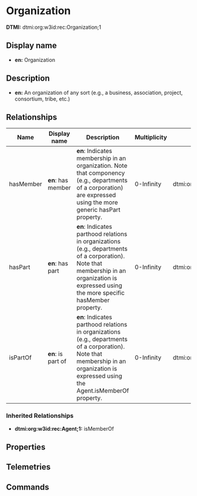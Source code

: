 # Organization
**DTMI:** dtmi:org:w3id:rec:Organization;1
## Display name
- **en:** Organization
## Description
- **en:** An organization of any sort (e.g., a business, association, project, consortium, tribe, etc.)
## Relationships
|Name|Display name|Description|Multiplicity|Target|Properties|
|-|-|-|-|-|-|
|hasMember|**en**: has member|**en**: Indicates membership in an organization. Note that componency (e.g., departments of a corporation) are expressed using the more generic hasPart property.|0-Infinity|dtmi:org:w3id:rec:Agent;1|
|hasPart|**en**: has part|**en**: Indicates parthood relations in organizations (e.g., departments of a corporation). Note that membership in an organization is expressed using the more specific hasMember property.|0-Infinity|dtmi:org:w3id:rec:Organization;1|
|isPartOf|**en**: is part of|**en**: Indicates parthood relations in organizations (e.g., departments of a corporation). Note that membership in an organization is expressed using the Agent.isMemberOf property.|0-Infinity|dtmi:org:w3id:rec:Organization;1|
### Inherited Relationships
* **dtmi:org:w3id:rec:Agent;1:** isMemberOf
## Properties
## Telemetries
## Commands
